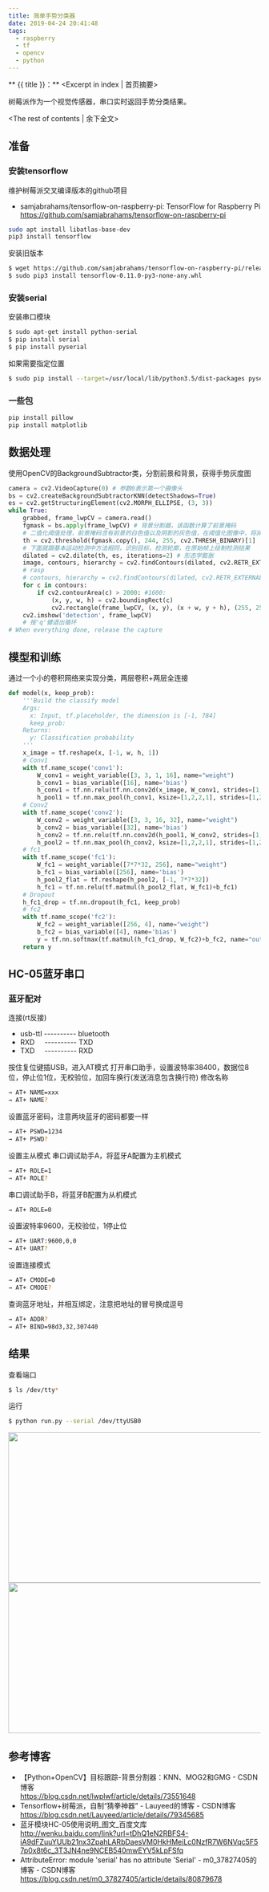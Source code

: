 ```yaml
---
title: 简单手势分类器
date: 2019-04-24 20:41:48
tags:
  - raspberry 
  - tf
  - opencv
  - python
---
```

** {{ title }}：** <Excerpt in index | 首页摘要>

树莓派作为一个视觉传感器，串口实时返回手势分类结果。

<!-- more -->
<The rest of contents | 余下全文>

## 准备

### 安装tensorflow
维护树莓派交叉编译版本的github项目
* samjabrahams/tensorflow-on-raspberry-pi: TensorFlow for Raspberry Pi  
https://github.com/samjabrahams/tensorflow-on-raspberry-pi
``` bash
sudo apt install libatlas-base-dev
pip3 install tensorflow
``` 
安装旧版本
``` bash 
$ wget https://github.com/samjabrahams/tensorflow-on-raspberry-pi/releases/download/v0.11.0/tensorflow-0.11.0-py3-none-any.whl
$ sudo pip3 install tensorflow-0.11.0-py3-none-any.whl
```
### 安装serial

安装串口模块
``` bash
$ sudo apt-get install python-serial
$ pip install serial
$ pip install pyserial
```
如果需要指定位置
``` bash
$ sudo pip install --target=/usr/local/lib/python3.5/dist-packages pyserial
```

### 一些包
``` bash
pip install pillow
pip install matplotlib
```

## 数据处理
使用OpenCV的BackgroundSubtractor类，分割前景和背景，获得手势灰度图
``` python
camera = cv2.VideoCapture(0) # 参数0表示第一个摄像头
bs = cv2.createBackgroundSubtractorKNN(detectShadows=True)
es = cv2.getStructuringElement(cv2.MORPH_ELLIPSE, (3, 3))
while True:
    grabbed, frame_lwpCV = camera.read()
    fgmask = bs.apply(frame_lwpCV) # 背景分割器，该函数计算了前景掩码
    # 二值化阈值处理，前景掩码含有前景的白色值以及阴影的灰色值，在阈值化图像中，将非纯白色（244~255）的所有像素都设为0，而不是255
    th = cv2.threshold(fgmask.copy(), 244, 255, cv2.THRESH_BINARY)[1]
    # 下面就跟基本运动检测中方法相同，识别目标，检测轮廓，在原始帧上绘制检测结果
    dilated = cv2.dilate(th, es, iterations=2) # 形态学膨胀
    image, contours, hierarchy = cv2.findContours(dilated, cv2.RETR_EXTERNAL, cv2.CHAIN_APPROX_SIMPLE) # 该函数计算一幅图像中目标的轮廓
    # rasp
    # contours, hierarchy = cv2.findContours(dilated, cv2.RETR_EXTERNAL, cv2.CHAIN_APPROX_SIMPLE) # 该函数计算一幅图像中目标的轮廓
    for c in contours:
        if cv2.contourArea(c) > 2000: #1600:
            (x, y, w, h) = cv2.boundingRect(c)
            cv2.rectangle(frame_lwpCV, (x, y), (x + w, y + h), (255, 255, 0), 2)
    cv2.imshow('detection', frame_lwpCV)
    # 按'q'健退出循环
# When everything done, release the capture
```

## 模型和训练
通过一个小的卷积网络来实现分类，两层卷积+两层全连接
``` python
def model(x, keep_prob):
    '''Build the classify model
    Args:
      x: Input, tf.placeholder, the dimension is [-1, 784]
      keep_prob: 
    Returns:
      y: Classification probability
    '''
    x_image = tf.reshape(x, [-1, w, h, 1])
    # Conv1
    with tf.name_scope('conv1'):
        W_conv1 = weight_variable([3, 3, 1, 16], name="weight")
        b_conv1 = bias_variable([16], name='bias')
        h_conv1 = tf.nn.relu(tf.nn.conv2d(x_image, W_conv1, strides=[1,1,1,1], padding="SAME", name='conv')+ b_conv1)
        h_pool1 = tf.nn.max_pool(h_conv1, ksize=[1,2,2,1], strides=[1,2,2,1], padding="SAME", name="pool")
    # Conv2
    with tf.name_scope('conv2'):
        W_conv2 = weight_variable([3, 3, 16, 32], name="weight")
        b_conv2 = bias_variable([32], name='bias')
        h_conv2 = tf.nn.relu(tf.nn.conv2d(h_pool1, W_conv2, strides=[1,1,1,1], padding="SAME", name='conv')+ b_conv2)
        h_pool2 = tf.nn.max_pool(h_conv2, ksize=[1,2,2,1], strides=[1,2,2,1], padding="SAME", name="pool")
    # fc1
    with tf.name_scope('fc1'):
        W_fc1 = weight_variable([7*7*32, 256], name="weight")
        b_fc1 = bias_variable([256], name='bias')
        h_pool2_flat = tf.reshape(h_pool2, [-1, 7*7*32])
        h_fc1 = tf.nn.relu(tf.matmul(h_pool2_flat, W_fc1)+b_fc1)
    # Dropout
    h_fc1_drop = tf.nn.dropout(h_fc1, keep_prob)
    # fc2
    with tf.name_scope('fc2'):
        W_fc2 = weight_variable([256, 4], name="weight")
        b_fc2 = bias_variable([4], name='bias')
        y = tf.nn.softmax(tf.matmul(h_fc1_drop, W_fc2)+b_fc2, name="output")
    return y
```

## HC-05蓝牙串口

### 蓝牙配对

连接(rt反接)
* usb-ttl ---------- bluetooth
* RXD &nbsp;&nbsp;&nbsp;&nbsp;---------- TXD
* TXD &nbsp;&nbsp;&nbsp;&nbsp;---------- RXD

按住复位键插USB，进入AT模式
打开串口助手，设置波特率38400，数据位8位，停止位1位，无校验位，加回车换行(发送消息包含换行符)
修改名称
``` bash
→ AT+ NAME=xxx
→ AT+ NAME?
```
设置蓝牙密码，注意两块蓝牙的密码都要一样
``` bash
→ AT+ PSWD=1234
→ AT+ PSWD?
```
设置主从模式
串口调试助手A，将蓝牙A配置为主机模式
``` bash
→ AT+ ROLE=1
→ AT+ ROLE?
```
串口调试助手B，将蓝牙B配置为从机模式
``` bash
→ AT+ ROLE=0
```
设置波特率9600，无校验位，1停止位
``` bash
→ AT+ UART:9600,0,0
→ AT+ UART?
```
设置连接模式
``` bash
→ AT+ CMODE=0
→ AT+ CMODE?
```
查询蓝牙地址，并相互绑定，注意把地址的冒号换成逗号
``` bash
→ AT+ ADDR?
→ AT+ BIND=98d3,32,307440
```


## 结果
查看端口
``` bash
$ ls /dev/tty*
```
运行
``` bash
$ python run.py --serial /dev/ttyUSB0
```
<img src = "简单手势分类器\02.png" width=600 height=300>
<img src = "简单手势分类器\01.png" width=600 height=300>


## 参考博客
* 【Python+OpenCV】目标跟踪-背景分割器：KNN、MOG2和GMG - CSDN博客  
https://blog.csdn.net/lwplwf/article/details/73551648
* Tensorflow+树莓派，自制“猜拳神器” - Lauyeed的博客 - CSDN博客  
https://blog.csdn.net/Lauyeed/article/details/79345685
* 蓝牙模块HC-05使用说明_图文_百度文库  
http://wenku.baidu.com/link?url=tDhQ1eN2RBFS4-iA9dFZuuYUUb21nx3ZpahLARbDaesVM0HkHMeiLc0NzfR7W6NVqc5F57p0x8t6c_3T3JN4ne9NCEB540mwEYV5kLpFSfq
* AttributeError: module 'serial' has no attribute 'Serial' - m0_37827405的博客 - CSDN博客  
https://blog.csdn.net/m0_37827405/article/details/80879678
